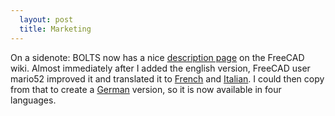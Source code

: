 ```yaml
---
  layout: post
  title: Marketing
---
```




On a sidenote: BOLTS now has a nice [description page](http://freecadweb.org/wiki/index.php?title=Macro_BOLTS) on the FreeCAD wiki. Almost immediately after I added the english version, FreeCAD user mario52 improved it and translated it to [French](http://freecadweb.org/wiki/index.php?title=Macro_BOLTS/fr) and [Italian](http://freecadweb.org/wiki/index.php?title=Macro_BOLTS/it). I could then copy from that to create a [German](http://freecadweb.org/wiki/index.php?title=Macro_BOLTS/de) version, so it is now available in four languages.
